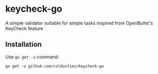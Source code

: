 # keycheck-go

A simple validator suitable for simple tasks inspired from OpenBullet's KeyCheck feature

## Installation

Use `go get -u` command:

    go get -u github.com/colduction/keycheck-go

